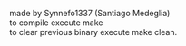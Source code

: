 made by Synnefo1337 (Santiago Medeglia)<br>
to compile execute make<br>
to clear previous binary execute make clean.